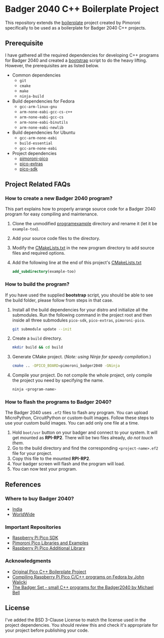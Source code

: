 # Badger 2040 C++ Boilerplate Project

This repository extends the [boilerplate](https://github.com/pimoroni/pico-boilerplate) project created by Pimoroni specifically to be used as a boilerplate for Badger 2040 C++ projects.

## Prerequisite

I have gathered all the required dependencies for developing C++ programs for Badger 2040 and created a [bootstrap](./bootstrap) script to do the heavy lifting. However, the prerequisites are as listed below.

- Common dependencies
  - `git`
  - `cmake`
  - `make`
  - `ninja-build`
- Build dependencies for Fedora
  - `gcc-arm-linux-gnu`
  - `arm-none-eabi-gcc-cs-c++`
  - `arm-none-eabi-gcc-cs`
  - `arm-none-eabi-binutils`
  - `arm-none-eabi-newlib`
- Build dependencies for Ubuntu
  - `gcc-arm-none-eabi`
  - `build-essential`
  - `gcc-arm-none-eabi`
- Project dependencies
  - [pimoroni-pico](https://github.com/pimoroni/pimoroni-pico)
  - [pico-extras](https://github.com/raspberrypi/pico-extras)
  - [pico-sdk](https://github.com/raspberrypi/pico-sdk)

## Project Related FAQs

### How to create a new Badger 2040 program?

This part explains how to properly arrange source code for a Badger 2040 program for easy compiling and maintenance.

1. Clone the unmodified [programexample](./programexample/) directory and rename it (let it be `example-too`).
2. Add your source code files to the directory.
3. Modify the [CMakeLists.txt](./programexample/CMakeLists.txt) in the new program directory to add source files and required options.
4. Add the following line at the end of this project's [CMakeLists.txt](./CMakeLists.txt)

   ```cmake
   add_subdirectory(example-too)
   ```

### How to build the program?

If you have used the supplied **bootstrap** script, you should be able to see the build folder, please follow from steps in that case.

1. Install all the build dependencies for your distro and initialize all the submodules. Run the following command in the project root and then inside all three submodules `pico-sdk`, `pico-extras`, `pimoroni-pico`.

    ```bash
    git submodule update --init
    ```

2. Create a `build` directory.

   ```bash
   mkdir build && cd build
   ```

3. Generate CMake project. (_Note: using Ninja for speedy compilation._)

   ```bash
   cmake .. -DPICO_BOARD=pimoroni_badger2040 -GNinja
   ```

4. Compile your project. Do not compile the whole project, only compile the project you need by specifying the name.

   ```bash
   ninja <program-name>
   ```

### How to flash the programs to Badger 2040?

The Badger 2040 uses `.ef2` files to flash any program. You can upload MicroPython, CircuitPython or custom-built images. Follow these steps to use your custom build images. You can add only one file at a time.

1. Hold `boot/usr` button on your badger and connect to your system. It will get mounted as **RPI-RP2**. There will be two files already, _do not touch them_.
2. Go to the build directory and find the corresponding `<project-name>.ef2` file for your project.
3. Copy this file to the mounted **RPI-RP2**.
4. Your badger screen will flash and the program will load.
5. You can now test your program.

## References

### Where to buy Badger 2040?

- [India](https://theelectronics.shop/product/badger-2040-badger-only/)
- [WorldWide](https://shop.pimoroni.com/products/badger-2040)

### Important Repositories

- [Raspberry Pi Pico SDK](https://github.com/raspberrypi/pico-sdk)
- [Pimoroni Pico Libraries and Examples](https://github.com/pimoroni/pimoroni-pico)
- [Raspberry Pi Pico Additional Library](https://github.com/raspberrypi/pico-extras)

### Acknowledgments

- [Original Pico C++ Boilerplate Project](https://github.com/pimoroni/pico-boilerplate)
- [Compiling Raspberry Pi Pico C/C++ programs on Fedora by John Walicki](https://github.com/johnwalicki/RaspPi-Pico-Examples-Fedora)
- [The Badger Set - small C++ programs for the Badger2040 by Michael Bell](https://github.com/MichaelBell/badger-set)

## License

I've added the BSD 3-Clause License to match the license used in the project dependencies. You should review this and check it's appropriate for your project before publishing your code.
